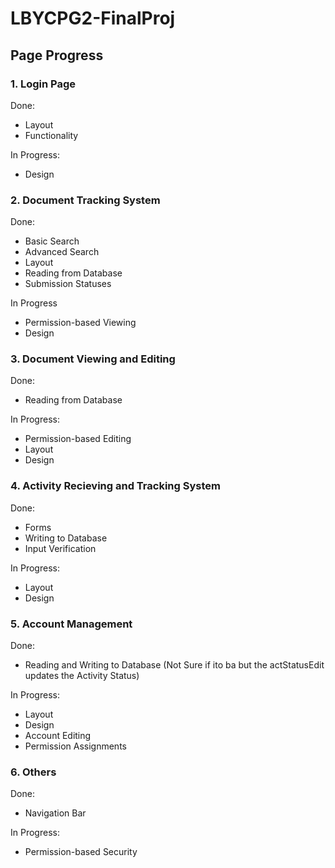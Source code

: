 # LBYCPG2-FinalProj

## **Page Progress**
### **1. Login Page**
Done:
- Layout
- Functionality

In Progress:
- Design

### **2. Document Tracking System**
Done:
- Basic Search
- Advanced Search
- Layout
- Reading from Database
- Submission Statuses

In Progress
- Permission-based Viewing
- Design

### **3. Document Viewing and Editing**
Done:
- Reading from Database

In Progress:
- Permission-based Editing
- Layout
- Design

### **4. Activity Recieving and Tracking System**
Done:
- Forms
- Writing to Database
- Input Verification

In Progress:
- Layout
- Design

### **5. Account Management**
Done:
- Reading and Writing to Database (Not Sure if ito ba but the actStatusEdit updates the Activity Status)

In Progress:
- Layout
- Design
- Account Editing
- Permission Assignments

### **6. Others**
Done:
- Navigation Bar

In Progress:
- Permission-based Security
